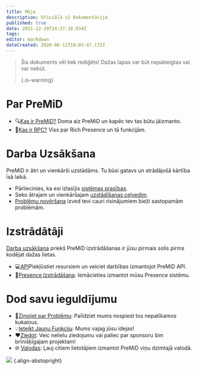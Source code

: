 ```yaml
---
title: Māja
description: Oficiālā v2 Dokumentācija
published: true
date: 2021-12-20T14:27:18.034Z
tags:
editor: markdown
dateCreated: 2020-06-11T18:03:47.172Z
---
```


> Šis dokuments vēl tiek rediģēts! Dažas lapas var būt nepabeigtas vai var nebūt.
>
> {.is-warning}

# Par PreMiD
- :mag:[Kas ir PreMiD?](/about) Doma aiz PreMiD un kapēc tev tas būtu jāizmanto.
- :link:[Kas ir RPC?](https://discordapp.com/rich-presence) Viss par Rich Presence un tā funkcijām.

# Darba Uzsākšana

PreMiD ir ātri un vienkārši uzstādāms. Tu būsi gatavs un strādājošā kārtība īsā laikā.

- Pārliecinies, ka esi izlasījis [sistēmas prasības](/install/requirements).
- Seko ātrajam un vienkāršajam [uzstādīšanas ceļvedim](/install).
- [Problēmu novēršana](/troubleshooting) izved tevi cauri risinājumiem bieži sastopamām problēmām.

# Izstrādātāji

[Darba uzsākšana](/dev) priekš PreMiD izstrādāšanas ir jūsu pirmais solis pirms kodējat dažas lietas.

- :computer:[API](/dev/api)Piekļūstiet resursiem un veiciet darbības izmantojot PreMiD API.
- :wrench:[Presence Izstrādāšana](/dev/presence): Iemācieties izmantot mūsu Presence sistēmu.

# Dod savu ieguldījumu
- :bug:[Ziņojiet par Problēmu](https://github.com/PreMiD): Palīdziet mums nospiest tos nepatīkamos kukaiņus.
- :bulb:[Ieteikt Jaunu Funkciju](https://discord.premid.app/): Mums vajag jūsu idejas!
- :heart:[Ziedot](https://www.patreon.com/Timeraa): Veic nelielu ziedojumu vai paliec par sponsoru šim brīnišķīgajam projektam!
- :globe_with_meridians: [Valodas](https://translate.premid.app): Ļauj citiem lietotājiem izmantot PreMiD viņu dzimtajā valodā.

![](https://beta.premid.app/img/logo.2b414dc2.gif) {.align-abstopright}
